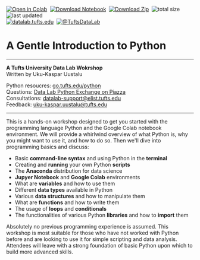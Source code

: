 [![Open in Colab](https://tuftsdatalab.github.io/assets/badges/colab.svg)](https://colab.research.google.com/github/tuftsdatalab/intro-python/blob/master/intro-python.ipynb)&nbsp;
[![Download Notebook](https://tuftsdatalab.github.io/assets/badges/jupyter.svg)](https://cdn.jsdelivr.net/gh/tuftsdatalab/intro-python@master/intro-python.ipynb)&nbsp;
[![Download Zip](https://tuftsdatalab.github.io/assets/badges/download.svg)](https://github.com/tuftsdatalab/intro-python/archive/master.zip)&nbsp;
![total size](https://img.shields.io/github/repo-size/tuftsdatalab/intro-python?label=total%20size)&nbsp;
![last updated](https://img.shields.io/github/last-commit/tuftsdatalab/intro-python?label=last%20updated)\
[![datalab.tufts.edu](https://tuftsdatalab.github.io/assets/badges/datalab.svg)](https://sites.tufts.edu/datalab)&nbsp;
[![@TuftsDataLab](https://tuftsdatalab.github.io/assets/badges/twitter.svg)](https://twitter.com/intent/follow?screen_name=tuftsdatalab)

# A Gentle Introduction to Python

---
**A Tufts University Data Lab Wokrshop**  
Written by Uku-Kaspar Uustalu

Python resoucres: [go.tufts.edu/python](https://sites.tufts.edu/datalab/python/)  
Questions: [Data Lab Python Exchange on Piazza](https://piazza.com/tufts/other/datalabpy/)  
Consultations: [datalab-support@elist.tufts.edu](mailto:datalab-support@elist.tufts.edu)  
Feedback: [uku-kaspar.uustalu@tufts.edu](mailto:uku-kaspar.uustalu@tufts.edu)

---
This is a hands-on workshop designed to get you started with the programming language Python and the Google Colab notebook environment. We will provide a whirlwind overview of what Python is, why you might want to use it, and how to do so. Then we'll dive into programming basics and discuss:

- Basic **command-line syntax** and using Python in the **terminal**
- Creating and **running** your own Python **scripts**
- The **Anaconda** distribution for data science
- **Jupyer Notebook** and **Google Colab** environments
- What are **variables** and how to use them
- Different **data types** available in Python
- Various **data structures** and how to manipulate them
- What are **functions** and how to write them
- The usage of **loops** and **conditionals**
- The functionalities of various Python **libraries** and how to **import** them

Absolutely no previous programming experience is assumed. This workshop is most suitable for those who have not worked with Python before and are looking to use it for simple scripting and data analysis. Attendees will leave with a strong foundation of basic Python upon which to build more advanced skills.
